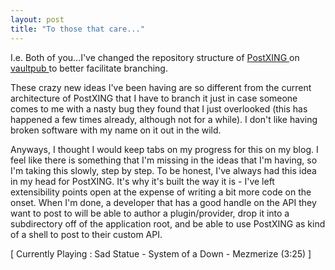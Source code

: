 ```yaml
---
layout: post
title: "To those that care..."
---
```

 
<p>I.e. Both of you...I've changed the repository structure of <a href="http://PostXING.url123.com/main">PostXING </a>on <a href="http://vaultpub.sourcegear.com">vaultpub </a>to better facilitate 
branching.</p>
<p>These crazy new ideas I've been having are so different from the current 
architecture of PostXING that I have to branch it just in case someone comes to 
me with a nasty bug they found that I just overlooked (this has happened a few 
times already, although not for a while). I don't like having broken software 
with my name on it out in the wild.</p>
<p>Anyways, I thought I would keep tabs on my progress for this on my blog. I 
feel like there is something that I'm missing in the ideas that I'm having, so 
I'm taking this slowly, step by step. To be honest, I've always had this idea in 
my head for PostXING. It's why it's built the way it is - I've left 
extensibility points open at the expense of writing a bit more code on the 
onset. When I'm done, a developer that has a good handle on the API they want to 
post to will be able to author a plugin/provider, drop it into a subdirectory 
off of the application root, and be able to use PostXING as kind of a shell to 
post to their custom API.</p>
<p class="media">[ Currently Playing : Sad Statue - System of a Down - Mezmerize 
(3:25) ]</p>